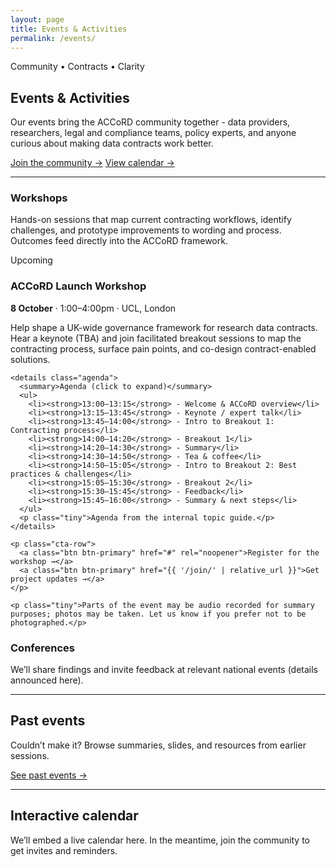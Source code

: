 ```yaml
---
layout: page
title: Events & Activities
permalink: /events/
---
```


<section class="events-hero flow">
  <p class="eyebrow">Community • Contracts • Clarity</p>
  <h2 class="page-title">Events & Activities</h2>
  <p class="lead">
    Our events bring the ACCoRD community together - data providers, researchers, legal and compliance teams, policy experts, and anyone curious about making data contracts work better.
  </p>
  <p class="cta-row">
    <a class="btn btn-primary" href="{{ '/join/' | relative_url }}">Join the community →</a>
    <a class="btn btn-primary" href="#calendar">View calendar →</a>
  </p>
</section>

<hr class="section-divider" />

<section class="flow">
  <h3>Workshops</h3>
  <p>Hands-on sessions that map current contracting workflows, identify challenges, and prototype improvements to wording and process. Outcomes feed directly into the ACCoRD framework.</p>

  <article class="event-card flow">
    <span class="badge">Upcoming</span>
    <h3>ACCoRD Launch Workshop</h3>
    <p class="event-meta"><strong>8 October</strong> · 1:00–4:00pm · UCL, London</p>
    <p>
      Help shape a UK-wide governance framework for research data contracts.
      Hear a keynote (TBA) and join facilitated breakout sessions to map the contracting process, surface pain points, and co-design contract-enabled solutions.
    </p>

    <details class="agenda">
      <summary>Agenda (click to expand)</summary>
      <ul>
        <li><strong>13:00–13:15</strong> - Welcome & ACCoRD overview</li>
        <li><strong>13:15–13:45</strong> - Keynote / expert talk</li>
        <li><strong>13:45–14:00</strong> - Intro to Breakout 1: Contracting process</li>
        <li><strong>14:00–14:20</strong> - Breakout 1</li>
        <li><strong>14:20–14:30</strong> - Summary</li>
        <li><strong>14:30–14:50</strong> - Tea & coffee</li>
        <li><strong>14:50–15:05</strong> - Intro to Breakout 2: Best practices & challenges</li>
        <li><strong>15:05–15:30</strong> - Breakout 2</li>
        <li><strong>15:30–15:45</strong> - Feedback</li>
        <li><strong>15:45–16:00</strong> - Summary & next steps</li>
      </ul>
      <p class="tiny">Agenda from the internal topic guide.</p>
    </details>

    <p class="cta-row">
      <a class="btn btn-primary" href="#" rel="noopener">Register for the workshop →</a>
      <a class="btn btn-primary" href="{{ '/join/' | relative_url }}">Get project updates →</a>
    </p>

    <p class="tiny">Parts of the event may be audio recorded for summary purposes; photos may be taken. Let us know if you prefer not to be photographed.</p>

  </article>
</section>

<section class="flow">
  <h3>Conferences</h3>
  <p>We’ll share findings and invite feedback at relevant national events (details announced here).</p>
</section>

<hr class="section-divider" />

<section id="past" class="flow">
  <h2>Past events</h2>
  <p>Couldn’t make it? Browse summaries, slides, and resources from earlier sessions.</p>
  <p><a class="btn btn-primary" href="{{ '/events/past/' | relative_url }}">See past events →</a></p>
</section>

<hr class="section-divider" />

<section id="calendar" class="flow">
  <h2>Interactive calendar</h2>
  <p class="tiny">
    We’ll embed a live calendar here. In the meantime, join the community to get invites and reminders.
  </p>
</section>
